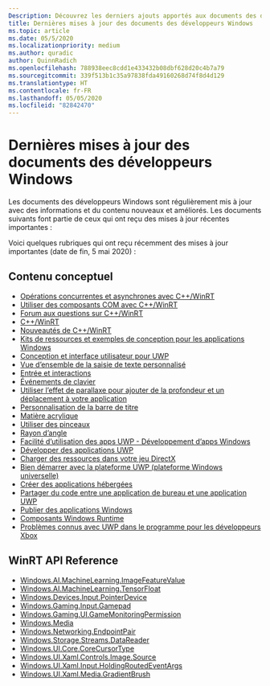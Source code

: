```yaml
---
Description: Découvrez les derniers ajouts apportés aux documents des développeurs Windows.
title: Dernières mises à jour des documents des développeurs Windows
ms.topic: article
ms.date: 05/5/2020
ms.localizationpriority: medium
ms.author: quradic
author: QuinnRadich
ms.openlocfilehash: 788938eec8cdd1e433432b08dbf628d20c4b7a79
ms.sourcegitcommit: 339f513b1c35a97838fda49160268d74f8d4d129
ms.translationtype: HT
ms.contentlocale: fr-FR
ms.lasthandoff: 05/05/2020
ms.locfileid: "82842470"
---
```

# <a name="latest-updates-to-the-windows-developer-docs"></a>Dernières mises à jour des documents des développeurs Windows

Les documents des développeurs Windows sont régulièrement mis à jour avec des informations et du contenu nouveaux et améliorés. Les documents suivants font partie de ceux qui ont reçu des mises à jour récentes importantes :

Voici quelques rubriques qui ont reçu récemment des mises à jour importantes (date de fin, 5 mai 2020) :

## <a name="conceptual-content"></a>Contenu conceptuel

<ul>
<li><a href="https://docs.microsoft.com/windows/uwp/cpp-and-winrt-apis/concurrency">Opérations concurrentes et asynchrones avec C++/WinRT</a></li>
<li><a href="https://docs.microsoft.com/windows/uwp/cpp-and-winrt-apis/consume-com">Utiliser des composants COM avec C++/WinRT</a></li>
<li><a href="https://docs.microsoft.com/windows/uwp/cpp-and-winrt-apis/faq">Forum aux questions sur C++/WinRT</a></li>
<li><a href="https://docs.microsoft.com/windows/uwp/cpp-and-winrt-apis/index">C++/WinRT</a></li>
<li><a href="https://docs.microsoft.com/windows/uwp/cpp-and-winrt-apis/news">Nouveautés de C++/WinRT</a></li>
<li><a href="https://docs.microsoft.com/windows/uwp/design/downloads/index">Kits de ressources et exemples de conception pour les applications Windows</a></li>
<li><a href="https://docs.microsoft.com/windows/uwp/design/index">Conception et interface utilisateur pour UWP</a></li>
<li><a href="https://docs.microsoft.com/windows/uwp/design/input/custom-text-input">Vue d’ensemble de la saisie de texte personnalisé</a></li>
<li><a href="https://docs.microsoft.com/windows/uwp/design/input/index">Entrée et interactions</a></li>
<li><a href="https://docs.microsoft.com/windows/uwp/design/input/keyboard-events">Événements de clavier</a></li>
<li><a href="https://docs.microsoft.com/windows/uwp/design/motion/parallax">Utiliser l’effet de parallaxe pour ajouter de la profondeur et un déplacement à votre application</a></li>
<li><a href="https://docs.microsoft.com/windows/uwp/design/shell/title-bar">Personnalisation de la barre de titre</a></li>
<li><a href="https://docs.microsoft.com/windows/uwp/design/style/acrylic">Matière acrylique</a></li>
<li><a href="https://docs.microsoft.com/windows/uwp/design/style/brushes">Utiliser des pinceaux</a></li>
<li><a href="https://docs.microsoft.com/windows/uwp/design/style/rounded-corner">Rayon d’angle</a></li>
<li><a href="https://docs.microsoft.com/windows/uwp/design/usability/index">Facilité d’utilisation des apps UWP - Développement d’apps Windows</a></li>
<li><a href="https://docs.microsoft.com/windows/uwp/develop/index">Développer des applications UWP</a></li>
<li><a href="https://docs.microsoft.com/windows/uwp/gaming/load-a-game-asset">Charger des ressources dans votre jeu DirectX</a></li>
<li><a href="https://docs.microsoft.com/windows/uwp/get-started/index">Bien démarrer avec la plateforme UWP (plateforme Windows universelle)</a></li>
<li><a href="https://docs.microsoft.com/windows/uwp/launch-resume/hosted-apps">Créer des applications hébergées</a></li>
<li><a href="https://docs.microsoft.com/windows/uwp/porting/desktop-to-uwp-migrate">Partager du code entre une application de bureau et une application UWP</a></li>
<li><a href="https://docs.microsoft.com/windows/uwp/publish/index">Publier des applications Windows</a></li>
<li><a href="https://docs.microsoft.com/windows/uwp/winrt-components/index">Composants Windows Runtime</a></li>
<li><a href="https://docs.microsoft.com/windows/uwp/xbox-apps/known-issues">Problèmes connus avec UWP dans le programme pour les développeurs Xbox</a></li>
</ul>

## <a name="winrt-api-reference"></a>WinRT API Reference

<ul>
<li><a href="https://docs.microsoft.com/uwp/api/windows.ai.machinelearning.imagefeaturevalue">Windows.AI.MachineLearning.ImageFeatureValue</a></li>
<li><a href="https://docs.microsoft.com/uwp/api/windows.ai.machinelearning.tensorfloat">Windows.AI.MachineLearning.TensorFloat</a></li>
<li><a href="https://docs.microsoft.com/uwp/api/windows.devices.input.pointerdevice">Windows.Devices.Input.PointerDevice</a></li>
<li><a href="https://docs.microsoft.com/uwp/api/windows.gaming.input.gamepad">Windows.Gaming.Input.Gamepad</a></li>
<li><a href="https://docs.microsoft.com/uwp/api/windows.gaming.ui.gamemonitoringpermission">Windows.Gaming.UI.GameMonitoringPermission</a></li>
<li><a href="https://docs.microsoft.com/uwp/api/windows.media.windows.media">Windows.Media</a></li>
<li><a href="https://docs.microsoft.com/uwp/api/windows.networking.endpointpair">Windows.Networking.EndpointPair</a></li>
<li><a href="https://docs.microsoft.com/uwp/api/windows.storage.streams.datareader">Windows.Storage.Streams.DataReader</a></li>
<li><a href="https://docs.microsoft.com/uwp/api/windows.ui.core.corecursortype">Windows.UI.Core.CoreCursorType</a></li>
<li><a href="https://docs.microsoft.com/uwp/api/windows.ui.xaml.controls.image.source">Windows.UI.Xaml.Controls.Image.Source</a></li>
<li><a href="https://docs.microsoft.com/uwp/api/windows.ui.xaml.input.holdingroutedeventargs">Windows.UI.Xaml.Input.HoldingRoutedEventArgs</a></li>
<li><a href="https://docs.microsoft.com/uwp/api/windows.ui.xaml.media.gradientbrush">Windows.UI.Xaml.Media.GradientBrush</a></li>
</ul>
